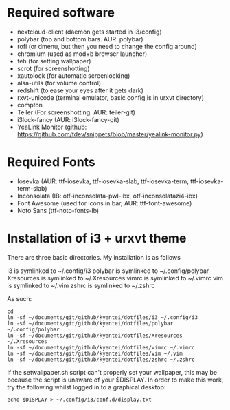 # Required software
* nextcloud-client (daemon gets started in i3/config)
* polybar (top and bottom bars. AUR: polybar)
* rofi (or dmenu, but then you need to change the config around)
* chromium (used as mod+b browser launcher)
* feh (for setting wallpaper)
* scrot (for screenshotting)
* xautolock (for automatic screenlocking)
* alsa-utils (for volume control)
* redshift (to ease your eyes after it gets dark)
* rxvt-unicode (terminal emulator, basic config is in urxvt directory)
* compton
* Teiler (For screenshotting. AUR: teiler-git)
* i3lock-fancy (AUR: i3lock-fancy-git)
* YeaLink Monitor (github: https://github.com/fdev/snippets/blob/master/yealink-monitor.py)

# Required Fonts
* Iosevka (AUR: ttf-iosevka, ttf-iosevka-slab, ttf-iosevka-term, ttf-iosevka-term-slab)
* Inconsolata (IB: otf-inconsolata-pwl-ibx, otf-inconsolatazi4-ibx)
* Font Awesome (used for icons in bar, AUR: ttf-font-awesome)
* Noto Sans (ttf-noto-fonts-ib)

# Installation of i3 + urxvt theme
There are three basic directories. My installation is as follows


i3 is symlinked to ~/.config/i3
polybar is symlinked to ~/.config/polybar
Xresources is symlinked to ~/.Xresources
vimrc is symlinked to ~/.vimrc
vim is symlinked to ~/.vim
zshrc is symlinked to ~/.zshrc

As such:
```
cd
ln -sf ~/documents/git/github/kyentei/dotfiles/i3 ~/.config/i3
ln -sf ~/documents/git/github/kyentei/dotfiles/polybar ~/.config/polybar
ln -sf ~/documents/git/github/kyentei/dotfiles/Xresources ~/.Xresources
ln -sf ~/documents/git/github/kyentei/dotfiles/vimrc ~/.vimrc
ln -sf ~/documents/git/github/kyentei/dotfiles/vim ~/.vim
ln -sf ~/documents/git/github/kyentei/dotfiles/zshrc ~/.zshrc
```

If the setwallpaper.sh script can't properly set your wallpaper, this may be because the script is unaware of your $DISPLAY.
In order to make this work, try the following whilst logged in to a graphical desktop:
```
echo $DISPLAY > ~/.config/i3/conf.d/display.txt
```
